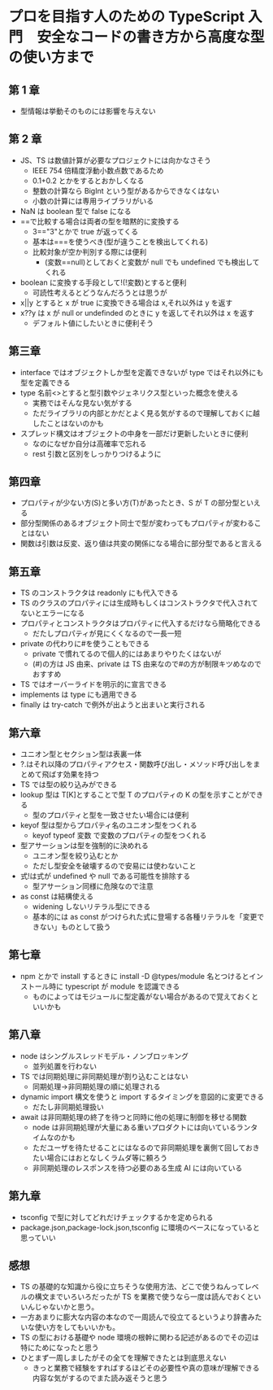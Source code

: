 # プロを目指す人のための TypeScript 入門　安全なコードの書き方から高度な型の使い方まで

## 第 1 章

- 型情報は挙動そのものには影響を与えない

## 第 2 章

- JS、TS は数値計算が必要なプロジェクトには向かなさそう
  - IEEE 754 倍精度浮動小数点数であるため
  - 0.1+0.2 とかをするとおかしくなる
  - 整数の計算なら BigInt という型があるからできなくはない
  - 小数の計算には専用ライブラリがいる
- NaN は boolean 型で false になる
- ==で比較する場合は両者の型を暗黙的に変換する
  - 3=="3"とかで true が返ってくる
  - 基本は===を使うべき(型が違うことを検出してくれる)
  - 比較対象が空か判別する際には便利
    - (変数==null)としておくと変数が null でも undefined でも検出してくれる
- boolean に変換する手段として!(!変数)とすると便利
  - 可読性考えるとどうなんだろうとは思うが
- x||y とすると x が true に変換できる場合は x,それ以外は y を返す
- x??y は x が null or undefinded のときに y を返してそれ以外は x を返す
  - デフォルト値にしたいときに便利そう

## 第三章

- interface ではオブジェクトしか型を定義できないが type ではそれ以外にも型を定義できる
- type 名前<>とすると型引数やジェネリクス型といった概念を使える
  - 実務ではそんな見ない気がする
  - ただライブラリの内部とかだとよく見る気がするので理解しておくに越したことはないのかも
- スプレッド構文はオブジェクトの中身を一部だけ更新したいときに便利
  - なのになぜか自分は高確率で忘れる
  - rest 引数と区別をしっかりつけるように

## 第四章

- プロパティが少ない方(S)と多い方(T)があったとき、S が T の部分型といえる
- 部分型関係のあるオブジェクト同士で型が変わってもプロパティが変わることはない
- 関数は引数は反変、返り値は共変の関係になる場合に部分型であると言える

## 第五章

- TS のコンストラクタは readonly にも代入できる
- TS のクラスのプロパティには生成時もしくはコンストラクタで代入されてないとエラーになる
- プロパティとコンストラクタはプロパティに代入するだけなら簡略化できる
  - だたしプロパティが見にくくなるので一長一短
- private の代わりに#を使うこともできる
  - private で慣れてるので個人的にはあまりやりたくはないが
  - (#)の方は JS 由来、private は TS 由来なので#の方が制限キツめなのでおすすめ
- TS ではオーバーライドを明示的に宣言できる
- implements は type にも適用できる
- finally は try-catch で例外が出ようと出まいと実行される

## 第六章

- ユニオン型とセクション型は表裏一体
- ?.はそれ以降のプロパティアクセス・関数呼び出し・メソッド呼び出しをまとめて飛ばす効果を持つ
- TS では型の絞り込みができる
- lookup 型は T[K]とすることで型 T のプロパティの K の型を示すことができる
  - 型のプロパティと型を一致させたい場合には便利
- keyof 型は型からプロパティ名のユニオン型をつくれる
  - keyof typeof 変数 で変数のプロパティの型をつくれる
- 型アサーションは型を強制的に決めれる
  - ユニオン型を絞り込むとか
  - ただし型安全を破壊するので安易には使わないこと
- 式!は式が undefined や null である可能性を排除する
  - 型アサーション同様に危険なので注意
- as const は結構使える
  - widening しないリテラル型にできる
  - 基本的には as const がつけられた式に登場する各種リテラルを「変更できない」ものとして扱う

## 第七章

- npm とかで install するときに install -D @types/module 名とつけるとインストール時に typescript が module を認識できる
  - ものによってはモジュールに型定義がない場合があるので覚えておくといいかも

## 第八章

- node はシングルスレッドモデル・ノンブロッキング
  - 並列処置を行わない
- TS では同期処理に非同期処理が割り込むことはない
  - 同期処理->非同期処理の順に処理される
- dynamic import 構文を使うと import するタイミングを意図的に変更できる
  - だたし非同期処理扱い
- await は非同期処理の終了を待つと同時に他の処理に制御を移せる関数
  - node は非同期処理が大量にある重いプロダクトには向いているランタイムなのかも
  - ただユーザを待たせることにはなるので非同期処理を裏側て回しておきたい場合にはおとなしくラムダ等に頼ろう
  - 非同期処理のレスポンスを待つ必要のある生成 AI には向いている

## 第九章

- tsconfig で型に対してどれだけチェックするかを定められる
- package.json,package-lock.json,tsconfig に環境のベースになっていると思っていい

## 感想

- TS の基礎的な知識から役に立ちそうな使用方法、どこで使うねんってレベルの構文までいろいろだったが TS を業務で使うなら一度は読んでおくといいんじゃないかと思う。
- 一方あまりに膨大な内容の本なので一周読んで役立てるというより辞書みたいな使い方をしてもいいかも。
- TS の型における基礎や node 環境の根幹に関わる記述があるのでその辺は特にためになったと思う
- ひとまず一周しましたがその全てを理解できたとは到底思えない
  - きっと業務で経験をすればするほどその必要性や真の意味が理解できる内容な気がするのでまた読み返そうと思う
